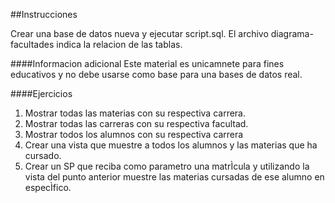 ##Instrucciones

Crear una base de datos nueva y ejecutar script.sql. El archivo diagrama-facultades indica la relacion de las tablas. 


####Informacion adicional
Este material es unicamnete para fines educativos y no debe usarse como base para una bases de datos real.

####Ejercicios

1. Mostrar todas las materias con su respectiva carrera.
1. Mostrar todas las carreras con su respectiva facultad.
1. Mostrar todos los alumnos con su respectiva carrera
1. Crear una vista que muestre a todos los alumnos y las materias que ha cursado.
1. Crear un SP que reciba como parametro una matrÌcula y utilizando la vista del punto anterior muestre las materias cursadas de ese alumno en especÌfico.